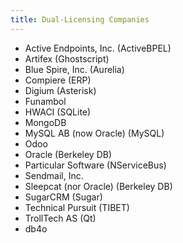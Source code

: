 ```yaml
---
title: Dual-Licensing Companies
---
```

- Active Endpoints, Inc. (ActiveBPEL)
- Artifex (Ghostscript)
- Blue Spire, Inc. (Aurelia)
- Compiere (ERP)
- Digium (Asterisk)
- Funambol
- HWACI (SQLite)
- MongoDB
- MySQL AB (now Oracle) (MySQL)
- Odoo
- Oracle (Berkeley DB)
- Particular Software (NServiceBus)
- Sendmail, Inc.
- Sleepcat (nor Oracle) (Berkeley DB)
- SugarCRM (Sugar)
- Technical Pursuit (TIBET)
- TrollTech AS (Qt)
- db4o
